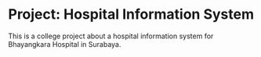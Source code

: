 # Project: Hospital Information System

This is a college project about a hospital information system for Bhayangkara Hospital in Surabaya.
